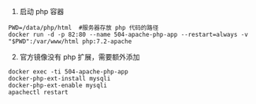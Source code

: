 1. 启动 php 容器
```
PWD=/data/php/html  #服务器存放 php 代码的路径
docker run -d -p 82:80 --name 504-apache-php-app --restart=always -v "$PWD":/var/www/html php:7.2-apache
```

2. 官方镜像没有 php 扩展，需要额外添加
```
docker exec -ti 504-apache-php-app 
docker-php-ext-install mysqli
docker-php-ext-enable mysqli
apachectl restart
```


